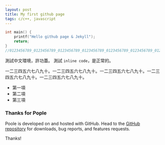 ```yaml
---
layout: post
title: My first github page
tags: c/c++, javascript
---
```


```c
int main() {
    printf("Hello github page & Jekyll");
    return;
}
//0123456789_0123456789_0123456789_0123456789_0123456789_0123456789_0123456789
```

測試中文環境，許功蓋。
測試 `inline code`，是正常的。

一二三四五六七八九十。一二三四五六七八九十。一二三四五六七八九十。一二三四五六七八九十。一二三四五六七八九十。

- 第一項
- 第二項
- 第三項


### Thanks for Pople

Poole is developed on and hosted with GitHub. Head to the <a href="https://github.com/poole/poole">GitHub repository</a> for downloads, bug reports, and features requests.

Thanks!
